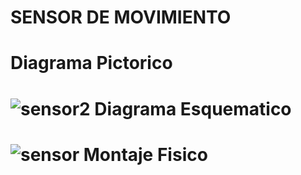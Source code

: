 SENSOR DE MOVIMIENTO
======

Diagrama Pictorico
======
![sensor2](https://user-images.githubusercontent.com/47116861/52674259-0b1da900-2ef1-11e9-812e-4f360c7abf16.png)
Diagrama Esquematico
======
![sensor](https://user-images.githubusercontent.com/47116861/52674260-0b1da900-2ef1-11e9-8dc0-4a85b742dfd8.png)
Montaje Fisico 
======
